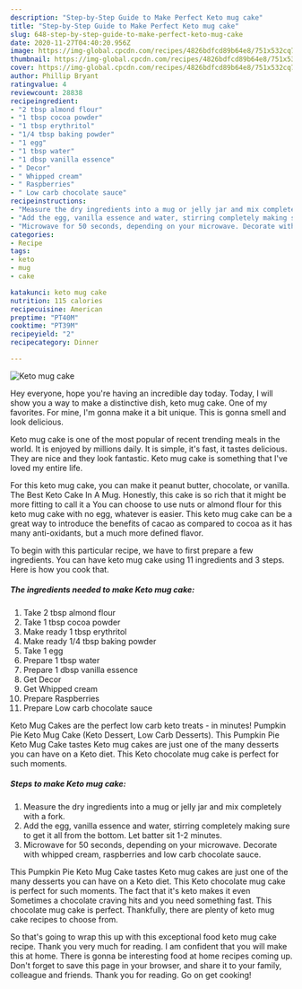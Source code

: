 ```yaml
---
description: "Step-by-Step Guide to Make Perfect Keto mug cake"
title: "Step-by-Step Guide to Make Perfect Keto mug cake"
slug: 648-step-by-step-guide-to-make-perfect-keto-mug-cake
date: 2020-11-27T04:40:20.956Z
image: https://img-global.cpcdn.com/recipes/4826bdfcd89b64e8/751x532cq70/keto-mug-cake-recipe-main-photo.jpg
thumbnail: https://img-global.cpcdn.com/recipes/4826bdfcd89b64e8/751x532cq70/keto-mug-cake-recipe-main-photo.jpg
cover: https://img-global.cpcdn.com/recipes/4826bdfcd89b64e8/751x532cq70/keto-mug-cake-recipe-main-photo.jpg
author: Phillip Bryant
ratingvalue: 4
reviewcount: 28838
recipeingredient:
- "2 tbsp almond flour"
- "1 tbsp cocoa powder"
- "1 tbsp erythritol"
- "1/4 tbsp baking powder"
- "1 egg"
- "1 tbsp water"
- "1 dbsp vanilla essence"
- " Decor"
- " Whipped cream"
- " Raspberries"
- " Low carb chocolate sauce"
recipeinstructions:
- "Measure the dry ingredients into a mug or jelly jar and mix completely with a fork."
- "Add the egg, vanilla essence and water, stirring completely making sure to get it all from the bottom. Let batter sit 1-2 minutes."
- "Microwave for 50 seconds, depending on your microwave. Decorate with whipped cream, raspberries and low carb chocolate sauce."
categories:
- Recipe
tags:
- keto
- mug
- cake

katakunci: keto mug cake 
nutrition: 115 calories
recipecuisine: American
preptime: "PT40M"
cooktime: "PT39M"
recipeyield: "2"
recipecategory: Dinner

---
```



![Keto mug cake](https://img-global.cpcdn.com/recipes/4826bdfcd89b64e8/751x532cq70/keto-mug-cake-recipe-main-photo.jpg)

Hey everyone, hope you're having an incredible day today. Today, I will show you a way to make a distinctive dish, keto mug cake. One of my favorites. For mine, I'm gonna make it a bit unique. This is gonna smell and look delicious.

Keto mug cake is one of the most popular of recent trending meals in the world. It is enjoyed by millions daily. It is simple, it's fast, it tastes delicious. They are nice and they look fantastic. Keto mug cake is something that I've loved my entire life.

For this keto mug cake, you can make it peanut butter, chocolate, or vanilla. The Best Keto Cake In A Mug. Honestly, this cake is so rich that it might be more fitting to call it a You can choose to use nuts or almond flour for this keto mug cake with no egg, whatever is easier. This keto mug cake can be a great way to introduce the benefits of cacao as compared to cocoa as it has many anti-oxidants, but a much more defined flavor.


To begin with this particular recipe, we have to first prepare a few ingredients. You can have keto mug cake using 11 ingredients and 3 steps. Here is how you cook that.

<!--inarticleads1-->

##### The ingredients needed to make Keto mug cake:

1. Take 2 tbsp almond flour
1. Take 1 tbsp cocoa powder
1. Make ready 1 tbsp erythritol
1. Make ready 1/4 tbsp baking powder
1. Take 1 egg
1. Prepare 1 tbsp water
1. Prepare 1 dbsp vanilla essence
1. Get  Decor
1. Get  Whipped cream
1. Prepare  Raspberries
1. Prepare  Low carb chocolate sauce


Keto Mug Cakes are the perfect low carb keto treats - in minutes! Pumpkin Pie Keto Mug Cake (Keto Dessert, Low Carb Desserts). This Pumpkin Pie Keto Mug Cake tastes Keto mug cakes are just one of the many desserts you can have on a Keto diet. This Keto chocolate mug cake is perfect for such moments. 

<!--inarticleads2-->

##### Steps to make Keto mug cake:

1. Measure the dry ingredients into a mug or jelly jar and mix completely with a fork.
1. Add the egg, vanilla essence and water, stirring completely making sure to get it all from the bottom. Let batter sit 1-2 minutes.
1. Microwave for 50 seconds, depending on your microwave. Decorate with whipped cream, raspberries and low carb chocolate sauce.


This Pumpkin Pie Keto Mug Cake tastes Keto mug cakes are just one of the many desserts you can have on a Keto diet. This Keto chocolate mug cake is perfect for such moments. The fact that it&#39;s keto makes it even Sometimes a chocolate craving hits and you need something fast. This chocolate mug cake is perfect. Thankfully, there are plenty of keto mug cake recipes to choose from. 

So that's going to wrap this up with this exceptional food keto mug cake recipe. Thank you very much for reading. I am confident that you will make this at home. There is gonna be interesting food at home recipes coming up. Don't forget to save this page in your browser, and share it to your family, colleague and friends. Thank you for reading. Go on get cooking!
